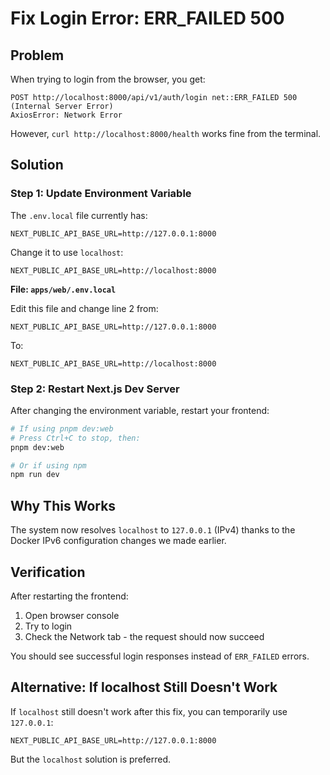 # Fix Login Error: ERR_FAILED 500

## Problem

When trying to login from the browser, you get:

```
POST http://localhost:8000/api/v1/auth/login net::ERR_FAILED 500 (Internal Server Error)
AxiosError: Network Error
```

However, `curl http://localhost:8000/health` works fine from the terminal.

## Solution

### Step 1: Update Environment Variable

The `.env.local` file currently has:

```env
NEXT_PUBLIC_API_BASE_URL=http://127.0.0.1:8000
```

Change it to use `localhost`:

```env
NEXT_PUBLIC_API_BASE_URL=http://localhost:8000
```

**File: `apps/web/.env.local`**

Edit this file and change line 2 from:

```env
NEXT_PUBLIC_API_BASE_URL=http://127.0.0.1:8000
```

To:

```env
NEXT_PUBLIC_API_BASE_URL=http://localhost:8000
```

### Step 2: Restart Next.js Dev Server

After changing the environment variable, restart your frontend:

```bash
# If using pnpm dev:web
# Press Ctrl+C to stop, then:
pnpm dev:web

# Or if using npm
npm run dev
```

## Why This Works

The system now resolves `localhost` to `127.0.0.1` (IPv4) thanks to the Docker IPv6 configuration changes we made earlier.

## Verification

After restarting the frontend:

1. Open browser console
2. Try to login
3. Check the Network tab - the request should now succeed

You should see successful login responses instead of `ERR_FAILED` errors.

## Alternative: If localhost Still Doesn't Work

If `localhost` still doesn't work after this fix, you can temporarily use `127.0.0.1`:

```env
NEXT_PUBLIC_API_BASE_URL=http://127.0.0.1:8000
```

But the `localhost` solution is preferred.
